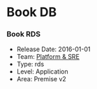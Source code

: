 # Book DB
### Book RDS
* Release Date: 2016-01-01
* Team: [Platform & SRE](./../teams/platform.md)
* Type: rds
* Level: Application
* Area: Premise v2
